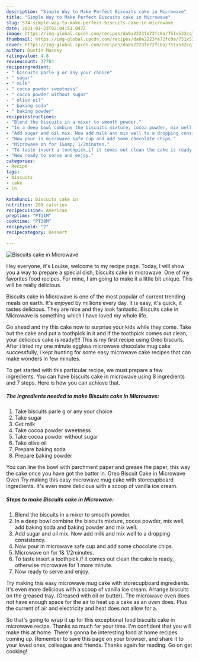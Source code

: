 ```yaml
---
description: "Simple Way to Make Perfect Biscuits cake in Microwave"
title: "Simple Way to Make Perfect Biscuits cake in Microwave"
slug: 574-simple-way-to-make-perfect-biscuits-cake-in-microwave
date: 2021-01-23T02:04:51.047Z
image: https://img-global.cpcdn.com/recipes/da0a2223fe72fc0a/751x532cq70/biscuits-cake-in-microwave-recipe-main-photo.jpg
thumbnail: https://img-global.cpcdn.com/recipes/da0a2223fe72fc0a/751x532cq70/biscuits-cake-in-microwave-recipe-main-photo.jpg
cover: https://img-global.cpcdn.com/recipes/da0a2223fe72fc0a/751x532cq70/biscuits-cake-in-microwave-recipe-main-photo.jpg
author: Dustin Massey
ratingvalue: 4.8
reviewcount: 37784
recipeingredient:
- " biscuits parle g or any your choice"
- " sugar"
- " milk"
- " cocoa powder sweetness"
- " cocoa powder without sugar"
- " olive oil"
- " baking soda"
- " baking powder"
recipeinstructions:
- "Blend the biscuits in a mixer to smooth powder."
- "In a deep bowl combine the biscuits mixture, cocoa powder, mix well, add baking soda and baking powder and mix well."
- "Add sugar and oil mix. Now add milk and mix well to a dropping consistency."
- "Now pour in microwave safe cup and add some chocolate chips."
- "Microwave on for 1&amp; 1/2minutes."
- "To taste insert a toothpick,if it comes out clean the cake is ready, otherwise microwave for 1 more minute."
- "Now ready to serve and enjoy."
categories:
- Recipe
tags:
- biscuits
- cake
- in

katakunci: biscuits cake in 
nutrition: 288 calories
recipecuisine: American
preptime: "PT11M"
cooktime: "PT38M"
recipeyield: "2"
recipecategory: Dessert

---
```



![Biscuits cake in Microwave](https://img-global.cpcdn.com/recipes/da0a2223fe72fc0a/751x532cq70/biscuits-cake-in-microwave-recipe-main-photo.jpg)

Hey everyone, it's Louise, welcome to my recipe page. Today, I will show you a way to prepare a special dish, biscuits cake in microwave. One of my favorites food recipes. For mine, I am going to make it a little bit unique. This will be really delicious.

Biscuits cake in Microwave is one of the most popular of current trending meals on earth. It's enjoyed by millions every day. It is easy, it's quick, it tastes delicious. They are nice and they look fantastic. Biscuits cake in Microwave is something which I have loved my whole life.

Go ahead and try this cake now to surprise your kids while they come. Take out the cake and put a toothpick in it and if the toothpick comes out clean, your delicious cake is ready!!!! This is my first recipe using Oreo biscuits. After i tried my one minute eggless microwave chocolate mug cake successfully, i kept hunting for some easy microwave cake recipes that can make wonders in few minutes.


To get started with this particular recipe, we must prepare a few ingredients. You can have biscuits cake in microwave using 8 ingredients and 7 steps. Here is how you can achieve that.

<!--inarticleads1-->

##### The ingredients needed to make Biscuits cake in Microwave:

1. Take  biscuits parle g or any your choice
1. Take  sugar
1. Get  milk
1. Take  cocoa powder sweetness
1. Take  cocoa powder without sugar
1. Take  olive oil
1. Prepare  baking soda
1. Prepare  baking powder


You can line the bowl with parchment paper and grease the paper, this way the cake once you have got the batter in. Oreo Biscuit Cake in Microwave Oven Try making this easy microwave mug cake with storecupboard ingredients. It&#39;s even more delicious with a scoop of vanilla ice cream. 

<!--inarticleads2-->

##### Steps to make Biscuits cake in Microwave:

1. Blend the biscuits in a mixer to smooth powder.
1. In a deep bowl combine the biscuits mixture, cocoa powder, mix well, add baking soda and baking powder and mix well.
1. Add sugar and oil mix. Now add milk and mix well to a dropping consistency.
1. Now pour in microwave safe cup and add some chocolate chips.
1. Microwave on for 1&amp; 1/2minutes.
1. To taste insert a toothpick,if it comes out clean the cake is ready, otherwise microwave for 1 more minute.
1. Now ready to serve and enjoy.


Try making this easy microwave mug cake with storecupboard ingredients. It&#39;s even more delicious with a scoop of vanilla ice cream. Arrange biscuits on the greased tray. (Greased with oil or butter). The microwave oven does not have enough space for the air to heat up a cake as an oven does. Plus the current of air and electricity and heat does not allow for a. 

So that's going to wrap it up for this exceptional food biscuits cake in microwave recipe. Thanks so much for your time. I'm confident that you will make this at home. There's gonna be interesting food at home recipes coming up. Remember to save this page on your browser, and share it to your loved ones, colleague and friends. Thanks again for reading. Go on get cooking!
